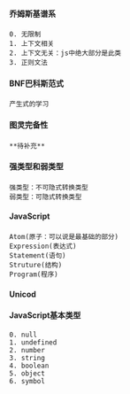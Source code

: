 #### 乔姆斯基谱系

    0. 无限制
    1. 上下文相关
    2. 上下文无关：js中绝大部分是此类
    3. 正则文法

#### BNF巴科斯范式

    产生式的学习

#### 图灵完备性

    **待补充**

#### 强类型和弱类型

    强类型：不可隐式转换类型
    弱类型：可隐式转换类型

#### JavaScript

    Atom(原子：可以说是最基础的部分)
    Expression(表达式)
    Statement(语句)
    Struture(结构)
    Program(程序)

#### Unicod

#### JavaScript基本类型

    0. null
    1. undefined
    2. number
    3. string
    4. boolean
    5. object
    6. symbol
